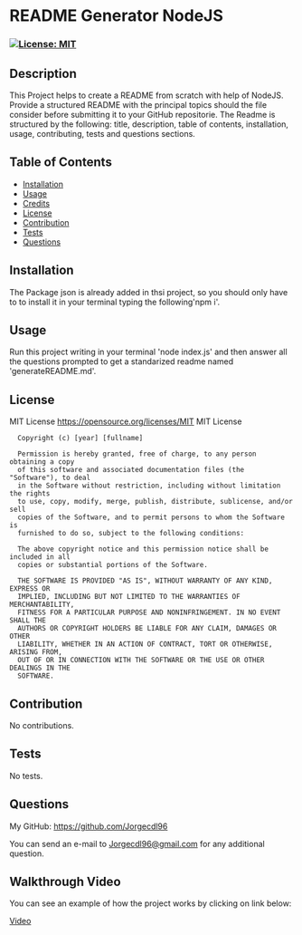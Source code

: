 # README Generator NodeJS

  ### [![License: MIT](https://img.shields.io/badge/License-MIT-yellow.svg)](https://opensource.org/licenses/MIT)


## Description

This Project helps to create a README from scratch with help of NodeJS. Provide a structured README with the principal topics should the file consider before submitting it to your GitHub repositorie. The Readme  is structured by the following: title, description, table of contents, installation, usage, contributing, tests and questions sections.


## Table of Contents

  - [Installation](#installation)
  - [Usage](#usage)
  - [Credits](#credits)
  - [License](#license)
  - [Contribution](#contribution)
  - [Tests](#tests)
  - [Questions](#questions)

## Installation

The Package json is already added in thsi project, so you should only have to to install it in your terminal typing the following'npm i'.

## Usage

Run this project writing in your terminal 'node index.js' and then answer all the questions prompted to get a standarized readme named 'generateREADME.md'.

## License

MIT License
https://opensource.org/licenses/MIT
MIT License

      Copyright (c) [year] [fullname]
      
      Permission is hereby granted, free of charge, to any person obtaining a copy
      of this software and associated documentation files (the "Software"), to deal
      in the Software without restriction, including without limitation the rights
      to use, copy, modify, merge, publish, distribute, sublicense, and/or sell
      copies of the Software, and to permit persons to whom the Software is
      furnished to do so, subject to the following conditions:
      
      The above copyright notice and this permission notice shall be included in all
      copies or substantial portions of the Software.
      
      THE SOFTWARE IS PROVIDED "AS IS", WITHOUT WARRANTY OF ANY KIND, EXPRESS OR
      IMPLIED, INCLUDING BUT NOT LIMITED TO THE WARRANTIES OF MERCHANTABILITY,
      FITNESS FOR A PARTICULAR PURPOSE AND NONINFRINGEMENT. IN NO EVENT SHALL THE
      AUTHORS OR COPYRIGHT HOLDERS BE LIABLE FOR ANY CLAIM, DAMAGES OR OTHER
      LIABILITY, WHETHER IN AN ACTION OF CONTRACT, TORT OR OTHERWISE, ARISING FROM,
      OUT OF OR IN CONNECTION WITH THE SOFTWARE OR THE USE OR OTHER DEALINGS IN THE
      SOFTWARE.

## Contribution

No contributions.

## Tests

No tests.

## Questions

My GitHub: https://github.com/Jorgecdl96

You can send an e-mail to Jorgecdl96@gmail.com for any additional question.

## Walkthrough Video

You can see an example of how the project works by clicking on link below:

[Video](https://drive.google.com/file/d/1dGV4xkQGf7mv3djkpvoElfNaAjgT_aOa/view?usp=sharing)